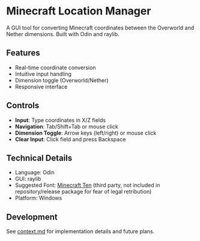 # Minecraft Location Manager

A GUI tool for converting Minecraft coordinates between the Overworld and Nether dimensions. Built with Odin and raylib.

## Features
- Real-time coordinate conversion
- Intuitive input handling
- Dimension toggle (Overworld/Nether)
- Responsive interface

## Controls
- **Input**: Type coordinates in X/Z fields
- **Navigation**: Tab/Shift+Tab or mouse click
- **Dimension Toggle**: Arrow keys (left/right) or mouse click
- **Clear Input**: Click field and press Backspace

## Technical Details
- Language: Odin
- GUI: raylib
- Suggested Font: [Minecraft Ten](https://www.fontspace.com/minecraft-ten-font-f40317) (third party, not included in repository/release package for fear of legal retribution)
- Platform: Windows

## Development
See [context.md](context.md) for implementation details and future plans. 